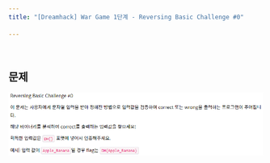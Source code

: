 ```yaml
---
title: "[Dreamhack] War Game 1단계 - Reversing Basic Challenge #0"

---
```


<br>

## 문제

![image-20211210231854651](image-20211210231854651.png)
